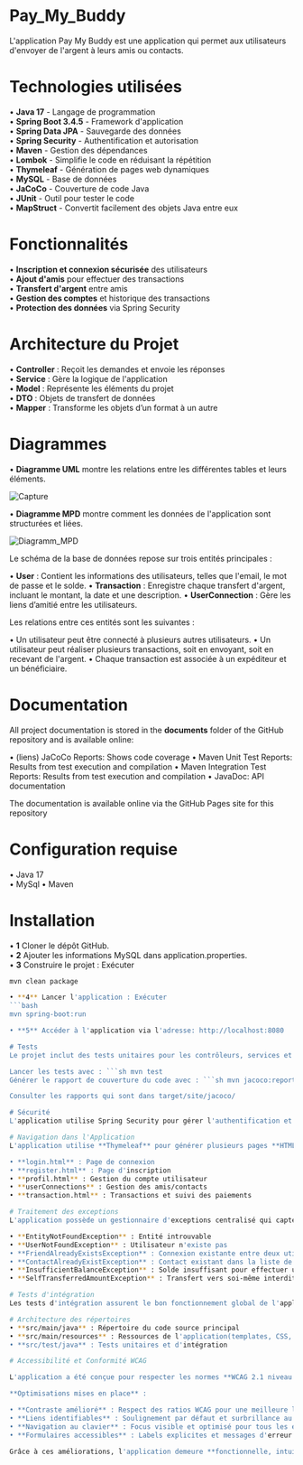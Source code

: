 # Pay_My_Buddy
L'application Pay My Buddy est une application qui permet aux utilisateurs d'envoyer de l'argent
à leurs amis ou contacts.

# Technologies utilisées
• **Java 17** - Langage de programmation  
• **Spring Boot 3.4.5** - Framework d'application  
• **Spring Data JPA** - Sauvegarde des données  
• **Spring Security** - Authentification et autorisation  
• **Maven** - Gestion des dépendances  
• **Lombok** - Simplifie le code en réduisant la répétition  
• **Thymeleaf** - Génération de pages web dynamiques  
• **MySQL** - Base de données  
• **JaCoCo** - Couverture de code Java  
• **JUnit** - Outil pour tester le code  
• **MapStruct** - Convertit facilement des objets Java entre eux  

# Fonctionnalités
• **Inscription et connexion sécurisée** des utilisateurs  
• **Ajout d'amis** pour effectuer des transactions  
• **Transfert d'argent** entre amis  
• **Gestion des comptes** et historique des transactions  
• **Protection des données** via Spring Security  

# Architecture du Projet
• **Controller** : Reçoit les demandes et envoie les réponses  
• **Service** : Gère la logique de l'application  
• **Model** : Représente les éléments du projet  
• **DTO** : Objets de transfert de données  
• **Mapper** : Transforme les objets d’un format à un autre 

# Diagrammes
• **Diagramme UML** montre les relations entre les différentes tables et leurs éléments.

![Capture](https://github.com/user-attachments/assets/6805b6a5-beb4-4bfe-88d1-8b25a781c2ab)

• **Diagramme MPD** montre comment les données de l'application sont structurées et liées.

![Diagramm_MPD](https://github.com/user-attachments/assets/acc735d2-0d5e-44b0-a4a6-98bebc5d38a9)

Le schéma de la base de données repose sur trois entités principales :

• **User** : Contient les informations des utilisateurs, telles que l'email, le mot de passe et le solde.
• **Transaction** : Enregistre chaque transfert d'argent, incluant le montant, la date et une description.
• **UserConnection** : Gère les liens d’amitié entre les utilisateurs.

Les relations entre ces entités sont les suivantes :

• Un utilisateur peut être connecté à plusieurs autres utilisateurs.
• Un utilisateur peut réaliser plusieurs transactions, soit en envoyant, soit en recevant de l'argent.
• Chaque transaction est associée à un expéditeur et un bénéficiaire.

# Documentation

All project documentation is stored in the **documents** folder of the GitHub repository and is available online:

• (liens) JaCoCo Reports: Shows code coverage
• Maven Unit Test Reports: Results from test execution and compilation
• Maven Integration Test Reports: Results from test execution and compilation
• JavaDoc: API documentation

The documentation is available online via the GitHub Pages site for this repository

# Configuration requise
• Java 17<br> 
• MySql 
• Maven 

# Installation
• **1** Cloner le dépôt GitHub.  
• **2** Ajouter les informations MySQL dans application.properties.  
• **3** Construire le projet : Exécuter  
```bash
mvn clean package

• **4** Lancer l'application : Exécuter  
```bash
mvn spring-boot:run

• **5** Accéder à l'application via l'adresse: http://localhost:8080

# Tests
Le projet inclut des tests unitaires pour les contrôleurs, services et la sécurité

Lancer les tests avec : ```sh mvn test
Générer le rapport de couverture du code avec : ```sh mvn jacoco:report

Consulter les rapports qui sont dans target/site/jacoco/

# Sécurité
L'application utilise Spring Security pour gérer l'authentification et l'autorisation des utilisateurs. Les mots de passe sont sécurisés grâce à un encodage avec BCrypt.

# Navigation dans l'Application
L'application utilise **Thymeleaf** pour générer plusieurs pages **HTML** dynamiques.  

• **login.html** : Page de connexion
• **register.html** : Page d'inscription
• **profil.html** : Gestion du compte utilisateur
• **userConnections** : Gestion des amis/contacts
• **transaction.html** : Transactions et suivi des paiements

# Traitement des exceptions
L'application possède un gestionnaire d'exceptions centralisé qui capte et traite certaines exceptions spécifiques comme :

• **EntityNotFoundException** : Entité introuvable
• **UserNotFoundException** : Utilisateur n'existe pas
• **FriendAlreadyExistsException** : Connexion existante entre deux utilisateurs
• **ContactAlreadyExistException** : Contact existant dans la liste de l'utilisateur
• **InsufficientBalanceException** : Solde insuffisant pour effectuer une transaction
• **SelfTransferredAmountException** : Transfert vers soi-même interdit

# Tests d'intégration
Les tests d'intégration assurent le bon fonctionnement global de l'application et peuvent être exécutés avec : ```sh mvn verify

# Architecture des répertoires
• **src/main/java** : Répertoire du code source principal
• **src/main/resources** : Ressources de l'application(templates, CSS, application.properties et scripts SQL)
• **src/test/java** : Tests unitaires et d'intégration

# Accessibilité et Conformité WCAG  

L'application a été conçue pour respecter les normes **WCAG 2.1 niveau AA**, garantissant une expérience accessible et inclusive pour tous les utilisateurs.  

**Optimisations mises en place** :  

• **Contraste amélioré** : Respect des ratios WCAG pour une meilleure lisibilité.  
• **Liens identifiables** : Soulignement par défaut et surbrillance au survol dans les formulaires.  
• **Navigation au clavier** : Focus visible et optimisé pour tous les éléments interactifs.  
• **Formulaires accessibles** : Labels explicites et messages d'erreur clairs pour une meilleure compréhension.  

Grâce à ces améliorations, l'application demeure **fonctionnelle, intuitive et agréable** pour les utilisateurs.




